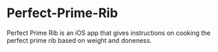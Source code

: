 # Perfect-Prime-Rib

Perfect Prime Rib is an iOS app that gives instructions on cooking the perfect prime rib based on weight and doneness.
